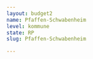 ```yaml
---
layout: budget2
name: Pfaffen-Schwabenheim
level: kommune
state: RP
slug: Pfaffen-Schwabenheim

---
```



